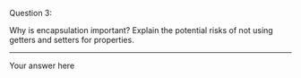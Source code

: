 Question 3:

Why is encapsulation important? Explain the potential risks of not using getters and setters for properties.

---------------------
Your answer here